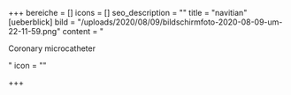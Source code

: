 +++
bereiche = []
icons = []
seo_description = ""
title = "navitian"
[ueberblick]
bild = "/uploads/2020/08/09/bildschirmfoto-2020-08-09-um-22-11-59.png"
content = "<p>Coronary microcatheter</p>"
icon = ""

+++
